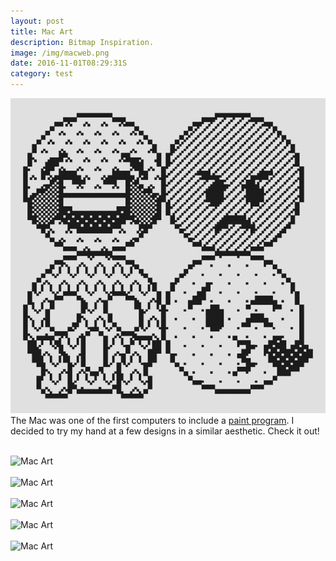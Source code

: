 ```yaml
---
layout: post
title: Mac Art
description: Bitmap Inspiration.
image: /img/macweb.png
date: 2016-11-01T08:29:31S
category: test
---
```


<img class="col one left" src="/img/mac-icon.png
">
The Mac was one of the first computers to include a [paint program](https://www.macpaint.org/). I decided to try my hand at a few designs in a similar aesthetic. Check it out!
<div class="col three caption">
&nbsp;
</div>
<div class="img_full"> 
	<img data-action="zoom" src="{{ site.baseurl }}/img/mac-images_0004_Layer-11-copy-4.png" alt="Mac Art" title="Mac Art"/>
    <br>
    <br>
    <img data-action="zoom" src="{{ site.baseurl }}/img/mac-images_0003_Layer-11-copy-3.png" alt="Mac Art" title="Mac Art"/>
    <br>
    <br>
    <img data-action="zoom" src="{{ site.baseurl }}/img/mac-images_0002_Layer-11-copy-2.png" alt="Mac Art" title="Mac Art"/>
    <br>
    <br>
    <img data-action="zoom" src="{{ site.baseurl }}/img/mac-images_0001_Layer-11-copy-5.png" alt="Mac Art" title="Mac Art">
    <br>
    <br>
    <img data-action="zoom" src="{{ site.baseurl }}/img/mac-images_0000_Layer-11-copy-6.png" alt="Mac Art" title="Mac Art"/>
 
 </div>
